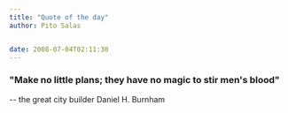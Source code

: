 ```yaml
---
title: "Quote of the day"
author: Pito Salas


date: 2008-07-04T02:11:30
---
```




### "Make no little plans; they have no magic to stir men's blood"

-- the great city builder Daniel H. Burnham


